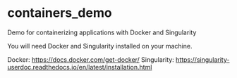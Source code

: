 # containers_demo
Demo for containerizing applications with Docker and Singularity

You will need Docker and Singularity installed on your machine.

Docker: https://docs.docker.com/get-docker/
Singularity: https://singularity-userdoc.readthedocs.io/en/latest/installation.html
